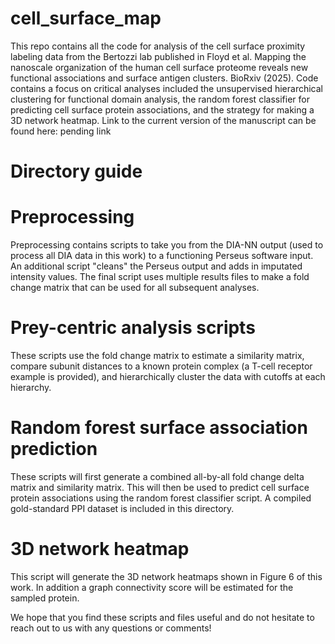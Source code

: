 # cell_surface_map
This repo contains all the code for analysis of the cell surface proximity labeling data from the Bertozzi lab published in Floyd et al. Mapping the nanoscale organization of the human cell surface proteome reveals new functional associations and surface antigen clusters. BioRxiv (2025). Code contains a focus on critical analyses included the unsupervised hierarchical clustering for functional domain analysis, the random forest classifier for predicting cell surface protein associations, and the strategy for making a 3D network heatmap. Link to the current version of the manuscript can be found here: pending link

# Directory guide
# Preprocessing
Preprocessing contains scripts to take you from the DIA-NN output (used to process all DIA data in this work) to a functioning Perseus software input. An additional script "cleans" the Perseus output and adds in imputated intensity values. The final script uses multiple results files to make a fold change matrix that can be used for all subsequent analyses.

# Prey-centric analysis scripts
These scripts use the fold change matrix to estimate a similarity matrix, compare subunit distances to a known protein complex (a T-cell receptor example is provided), and hierarchically cluster the data with cutoffs at each hierarchy.

# Random forest surface association prediction
These scripts will first generate a combined all-by-all fold change delta matrix and similarity matrix. This will then be used to predict cell surface protein associations using the random forest classifier script. A compiled gold-standard PPI dataset is included in this directory.

# 3D network heatmap
This script will generate the 3D network heatmaps shown in Figure 6 of this work. In addition a graph connectivity score will be estimated for the sampled protein.

We hope that you find these scripts and files useful and do not hesitate to reach out to us with any questions or comments!
